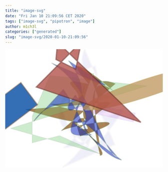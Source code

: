 ```yaml
---
title: "image-svg"
date: "Fri Jan 10 21:09:56 CET 2020"
tags: ["image-svg", "pipotron", "image"]
author: m1ch3l
categories: ["generated"]
slug: "image-svg/2020-01-10-21:09:56"
---
```


![](image.svg)

